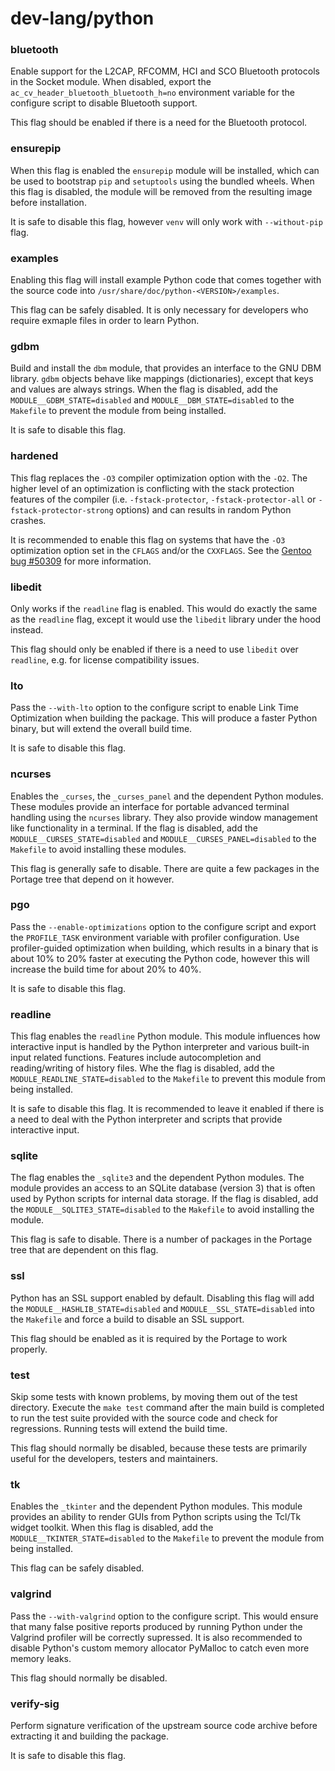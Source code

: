 # dev-lang/python

### bluetooth
Enable support for the L2CAP, RFCOMM, HCI and SCO Bluetooth protocols in the Socket module. When disabled, export the `ac_cv_header_bluetooth_bluetooth_h=no` environment variable for the configure script to disable Bluetooth support.

This flag should be enabled if there is a need for the Bluetooth protocol.

### ensurepip
When this flag is enabled the `ensurepip` module will be installed, which can be used to bootstrap `pip` and `setuptools` using the bundled wheels. When this flag is disabled, the module will be removed from the resulting image before installation.

It is safe to disable this flag, however `venv` will only work with `--without-pip` flag.

### examples
Enabling this flag will install example Python code that comes together with the source code into `/usr/share/doc/python-<VERSION>/examples`.

This flag can be safely disabled. It is only necessary for developers who require exmaple files in order to learn Python.

### gdbm
Build and install the `dbm` module, that provides an interface to the GNU DBM library. `gdbm` objects behave like mappings (dictionaries), except that keys and values are always strings. When the flag is disabled, add the `MODULE__GDBM_STATE=disabled` and `MODULE__DBM_STATE=disabled` to the `Makefile` to prevent the module from being installed.

It is safe to disable this flag.

### hardened
This flag replaces the `-O3` compiler optimization option with the `-O2`. The higher level of an optimization is conflicting with the stack protection features of the compiler (i.e. `-fstack-protector`, `-fstack-protector-all` or `-fstack-protector-strong` options) and can results in random Python crashes.

It is recommended to enable this flag on systems that have the `-O3` optimization option set in the `CFLAGS` and/or the `CXXFLAGS`. See the [Gentoo bug #50309](https://bugs.gentoo.org/50309) for more information.

### libedit
Only works if the `readline` flag is enabled. This would do exactly the same as the `readline` flag, except it would use the `libedit` library under the hood instead.

This flag should only be enabled if there is a need to use `libedit` over `readline`, e.g. for license compatibility issues.

### lto
Pass the `--with-lto` option to the configure script to enable Link Time Optimization when building the package. This will produce a faster Python binary, but will extend the overall build time.

It is safe to disable this flag.

### ncurses
Enables the `_curses`, the `_curses_panel` and the dependent Python modules. These modules provide an interface for portable advanced terminal handling using the `ncurses` library. They also provide window management like functionality in a terminal. If the flag is disabled, add the `MODULE__CURSES_STATE=disabled` and `MODULE__CURSES_PANEL=disabled` to the `Makefile` to avoid installing these modules.

This flag is generally safe to disable. There are quite a few packages in the Portage tree that depend on it however.

### pgo
Pass the `--enable-optimizations` option to the configure script and export the `PROFILE_TASK` environment variable with profiler configuration. Use profiler-guided optimization when building, which results in a binary that is about 10% to 20% faster at executing the Python code, however this will increase the build time for about 20% to 40%.

It is safe to disable this flag.

### readline
This flag enables the `readline` Python module. This module influences how interactive input is handled by the Python interpreter and various built-in input related functions. Features include autocompletion and reading/writing of history files. Whe the flag is disabled, add the `MODULE_READLINE_STATE=disabled` to the `Makefile` to prevent this module from being installed.

It is safe to disable this flag. It is recommended to leave it enabled if there is a need to deal with the Python interpreter and scripts that provide interactive input.

### sqlite
The flag enables the `_sqlite3` and the dependent Python modules. The module provides an access to an SQLite database (version 3) that is often used by Python scripts for internal data storage. If the flag is disabled, add the `MODULE__SQLITE3_STATE=disabled` to the `Makefile` to avoid installing the module.

This flag is safe to disable. There is a number of packages in the Portage tree that are dependent on this flag.

### ssl
Python has an SSL support enabled by default. Disabling this flag will add the `MODULE__HASHLIB_STATE=disabled` and `MODULE__SSL_STATE=disabled` into the `Makefile` and force a build to disable an SSL support.

This flag should be enabled as it is required by the Portage to work properly.

### test
Skip some tests with known problems, by moving them out of the test directory. Execute the `make test` command after the main build is completed to run the test suite provided with the source code and check for regressions. Running tests will extend the build time.

This flag should normally be disabled, because these tests are primarily useful for the developers, testers and maintainers.

### tk
Enables the `_tkinter` and the dependent Python modules. This module provides an ability to render GUIs from Python scripts using the Tcl/Tk widget toolkit. When this flag is disabled, add the `MODULE__TKINTER_STATE=disabled` to the `Makefile` to prevent the module from being installed.

This flag can be safely disabled.

### valgrind
Pass the `--with-valgrind` option to the configure script. This would ensure that many false positive reports produced by running Python under the Valgrind profiler will be correctly supressed. It is also recommended to disable Python's custom memory allocator PyMalloc to catch even more memory leaks.

This flag should normally be disabled.

### verify-sig
Perform signature verification of the upstream source code archive before extracting it and building the package.

It is safe to disable this flag.
